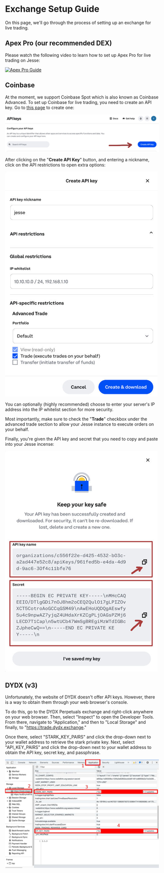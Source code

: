# Exchange Setup Guide

On this page, we'll go through the process of setting up an exchange for live trading.

## Apex Pro (our recommended DEX)

Please watch the following video to learn how to set up Apex Pro for live trading on Jesse:

[![Apex Pro Guide](https://i.ytimg.com/vi/Cm5DmVgAr5c/hqdefault.jpg?sqp=-oaymwEjCNACELwBSFryq4qpAxUIARUAAAAAGAElAADIQj0AgKJDeAE=&rs=AOn4CLA44XXyan5im9xHY23mmvDL5I9Ekw)](https://www.youtube.com/watch?v=Cm5DmVgAr5c)

## Coinbase 

At the moment, we support Coinbase Spot which is also known as Coinbase Advanced. To set up Coinbase for live trading, you need to create an API key. Go to [this page](https://portal.cdp.coinbase.com/access/api) to create one: 

![Coinbase API Keys](../../docs/imgs/coinbase-api1.jpg)

After clicking on the "**Create API Key**" button, and entering a nickname, click on the API restrictions to open extra options:

![Coinbase API Keys](../../docs/imgs/coinbase-api2.jpg)

You can optionally (highly recommended) choose to enter your server's IP address into the IP whitelist section for more security.

Most importantly, make sure to check the "**Trade**" checkbox under the advanced trade section to allow your Jesse instance to execute orders on your behalf.

Finally, you're given the API key and secret that you need to copy and paste into your Jesse incense:

![Coinbase API Keys](../../docs/imgs/coinbase-api3.jpg)

## DYDX (v3)

Unfortunately, the website of DYDX doesn't offer API keys. However, there is a way to obtain them through your web browser's console.

To do this, go to the DYDX Perpetuals exchange and right-click anywhere on your web browser. Then, select "Inspect" to open the Developer Tools. From there, navigate to "Application," and then to "Local Storage" and finally, to "https://trade.dydx.exchange."

Once there, select "STARK_KEY_PAIRS" and click the drop-down next to your wallet address to retrieve the stark private key. Next, select "API_KEY_PAIRS" and click the drop-down next to your wallet address to obtain the API key, secret key, and passphrase.

![DYDX API Keys](../../docs/imgs/dydx-guide-1.jpg)